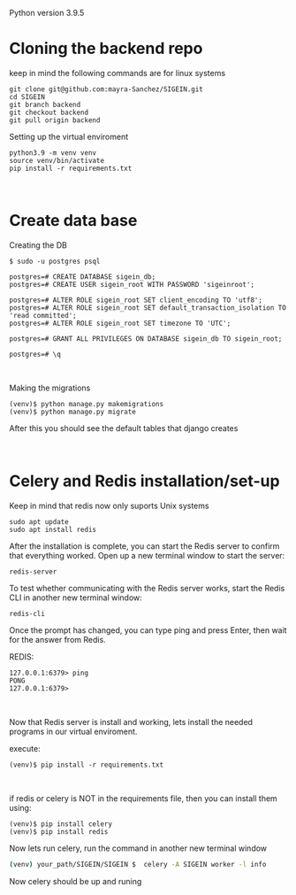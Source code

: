 Python version 3.9.5

# Cloning the backend repo

keep in mind the following commands are for linux systems
```
git clone git@github.com:mayra-Sanchez/SIGEIN.git
cd SIGEIN
git branch backend
git checkout backend
git pull origin backend
````
Setting up the virtual enviroment
```
python3.9 -m venv venv
source venv/bin/activate
pip install -r requirements.txt
```
<br>

# Create data base

Creating the DB
```
$ sudo -u postgres psql
```
```
postgres=# CREATE DATABASE sigein_db;
postgres=# CREATE USER sigein_root WITH PASSWORD 'sigeinroot';
```
```
postgres=# ALTER ROLE sigein_root SET client_encoding TO 'utf8';
postgres=# ALTER ROLE sigein_root SET default_transaction_isolation TO 'read committed';
postgres=# ALTER ROLE sigein_root SET timezone TO 'UTC';
```
```
postgres=# GRANT ALL PRIVILEGES ON DATABASE sigein_db TO sigein_root;
```
```
postgres=# \q
```

<br>

Making the migrations
```
(venv)$ python manage.py makemigrations
(venv)$ python manage.py migrate
```
After this you should see the default tables that django creates 

<br>

# Celery and Redis installation/set-up
Keep in mind that redis now only suports Unix systems

```
sudo apt update
sudo apt install redis
```
After the installation is complete, you can start the Redis server to confirm that everything worked. Open up a new terminal window to start the server:
```
redis-server
```
To test whether communicating with the Redis server works, start the Redis CLI in another new terminal window:
```
redis-cli
```
Once the prompt has changed, you can type ping and press Enter, then wait for the answer from Redis.

REDIS:
```
127.0.0.1:6379> ping
PONG
127.0.0.1:6379>
```
<br>

Now that Redis server is install and working, lets install the needed programs in our virtual enviroment.

execute:
```
(venv)$ pip install -r requirements.txt
```
<br>

if redis or celery is NOT in the requirements file, then you can install them using:

```
(venv)$ pip install celery
(venv)$ pip install redis
```
Now lets run celery, run the command in another new terminal window
```sh
(venv) your_path/SIGEIN/SIGEIN $  celery -A SIGEIN worker -l info
```

Now celery should be up and runing
